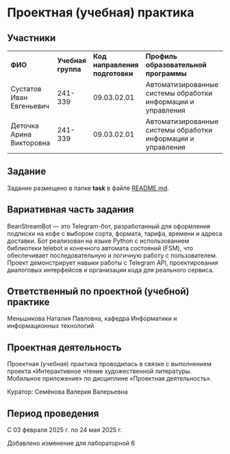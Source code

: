 # Проектная (учебная) практика
<h2>Участники</h2> 
<table>
        <tr>
                <td><strong>ФИО</strong></td>
                <td><strong>Учебная группа</strong></td>
                <td><strong>Код направления подготовки</strong></td>
                <td><strong>Профиль образовательной программы</strong></td>
        </tr>
        <tr>
                <td>Сустатов Иван Евгеньевич</td>
                <td>241-339</td>
                <td>09.03.02.01</td>
                <td>Автоматизированные системы обработки информации и управления</td>
        </tr>
        <tr>
                <td>Деточка Арина Викторовна</td>
                <td>241-339</td>
                <td>09.03.02.01</td>
                <td>Автоматизированные системы обработки информации и управления</td>
        </tr>
</table>

<h2>Задание</h2>
<p>Задание размещено в папке <strong>task</strong> в файле <a href='https://github.com/mospol/practice-2025-1/blob/master/task/README.md'>README.md</a>.</p>

<h2>Вариативная часть задания</h2>
<p>BeanStreamBot — это Telegram-бот, разработанный для оформления подписки на кофе с выбором сорта, формата, тарифа, времени и адреса доставки. Бот реализован на языке Python с использованием библиотеки telebot и конечного автомата состояний (FSM), что обеспечивает последовательную и логичную работу с пользователем. Проект демонстрирует навыки работы с Telegram API, проектирования диалоговых интерфейсов и организации кода для реального сервиса.</p>

<h2>Ответственный по проектной (учебной) практике</h2>
<p>Меньшикова Наталия Павловна, кафедра Информатики и информационных технологий</p>

<h2>Проектная деятельность</h2>
<p>Проектная (учебная) практика проводилась в связке с выполнением проекта «Интерактивное чтение художественной литературы. Мобильное приложение» по дисциплине «Проектная деятельность».</p>
<p>Куратор: Семёнова Валерия Валерьевна</p>

<h2>Период проведения</h2>
<p>С 03 февраля 2025 г. по 24 мая 2025 г.</p>
Добавлено изменение для лабораторной 6
